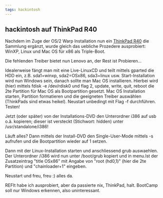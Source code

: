 ```yaml
---
tags: hackintosh
---
```

## hackintosh auf ThinkPad R40
Nachdem im Zuge der OS/2 Warp Installation nun ein [ThinkPad R40](http://thinkwiki.de/R40) die Sammlung ergänzt, wurde gleich das uebliche Prozedere ausprobiert: WinXP, Linux und Mac OS für x86 als Triple-Boot.

Die fehlenden Treiber bietet nun Lenovo an, der Rest ist Probieren...

Idealerweise fängt man mit eine Live-LinuxCD und teilt mittels gparted die HDD ein, z.B. sda1=winxp, sda2=OSx86, sda3=linux usw. Start-Installation wird nun Windows sein, danach sollte man Mac OS installieren. Hierbei wird (hier) mittels fdisk -e /dev/rdisk0 und flag 2, update, write, quit, reboot die 2te Partition für Mac OS als Bootpartition gesetzt. Mac OS Installation starten, Partition formatieren und die geeigneten Treiber auswählen (ThinkPads sind etwas heikel). Neustart unbedingt mit Flag -f durchführen. Testen!

Jetzt (oder später) von der Installations-DVD den Unterordner i386 auf usb o.ä. kopieren; dieser ist versteckt (Stichwort: hidden) unter /usr/standalone/i386!

Läuft alles? Dann mittels der Install-DVD den Single-User-Mode mittels -s aufrufen und die Bootpartition wieder auf 1 setzen.

Dann mit der Linux-Installation starten und anschliessend grub auswaehlen. Der Unterordner /i386 wird nun unter /boot/grub kopiert und in menu.lst der Zusatzeintrag "title OSx86" mit Angabe von "root (hd0,1)" (hier die 2te Partition) und "chainloader+1" eingeben.

Neustart und freu, freu :) alles da.

REFIt habe ich ausprobiert, aber da passierte nix, ThinkPad, halt. BootCamp soll nur Windows erkennen, also uninteressant.
